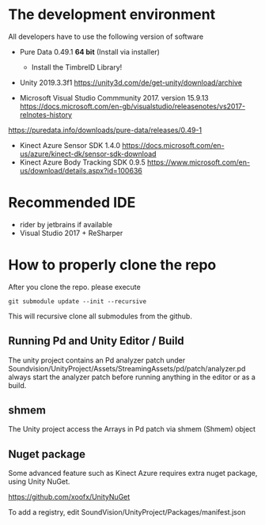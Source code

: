 # The development environment
All developers have to use the following version of software

- Pure Data 0.49.1  **64 bit** (Install via installer) 
  - Install the TimbreID Library! 

- Unity 2019.3.3f1
https://unity3d.com/de/get-unity/download/archive
- Microsoft Visual Studio Commmunity 2017. version 15.9.13 
https://docs.microsoft.com/en-gb/visualstudio/releasenotes/vs2017-relnotes-history

https://puredata.info/downloads/pure-data/releases/0.49-1
- Kinect Azure Sensor SDK 1.4.0 
https://docs.microsoft.com/en-us/azure/kinect-dk/sensor-sdk-download
- Kinect Azure Body Tracking SDK 0.9.5
https://www.microsoft.com/en-us/download/details.aspx?id=100636

# Recommended IDE
- rider by jetbrains if available
- Visual Studio 2017 + ReSharper

# How to properly clone the repo
After you clone the repo. please execute

``` git submodule update --init --recursive ```

This will recursive clone all submodules from the github.

## Running Pd and Unity Editor / Build
The unity project contains an Pd analyzer patch under Soundvision/UnityProject/Assets/StreamingAssets/pd/patch/analyzer.pd
always start the analyzer patch before running anything in the editor or as a build.

## shmem
The Unity project access the Arrays in Pd patch via shmem (Shmem) object

## Nuget package
Some advanced feature such as Kinect Azure requires extra nuget package, using Unity NuGet.

https://github.com/xoofx/UnityNuGet

To add a registry, edit SoundVision/UnityProject/Packages/manifest.json
